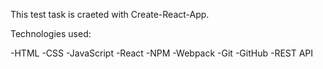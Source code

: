 This test task is craeted with Create-React-App. 

Technologies used:

-HTML
-CSS
-JavaScript
-React
-NPM
-Webpack
-Git
-GitHub
-REST API
